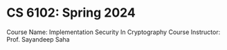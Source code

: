 # CS 6102: Spring 2024

Course Name: Implementation Security In Cryptography
Course Instructor: Prof. Sayandeep Saha
